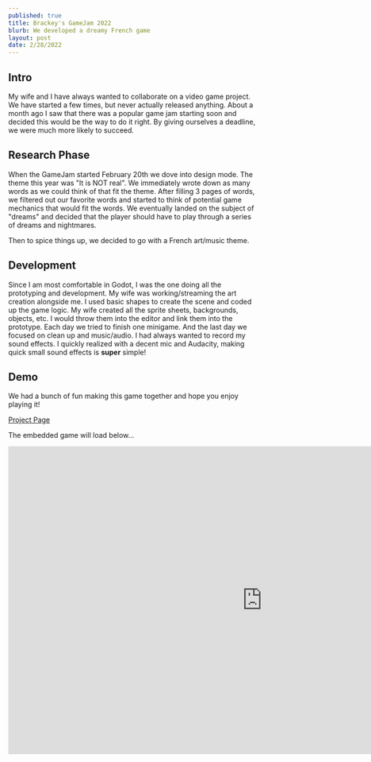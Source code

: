 ```yaml
---
published: true
title: Brackey's GameJam 2022
blurb: We developed a dreamy French game
layout: post
date: 2/28/2022
---
```


## Intro

My wife and I have always wanted to collaborate on a video game project. We have started a few times, but never actually released anything. About a month ago I saw that there was a popular game jam starting soon and decided this would be the way to do it right. By giving ourselves a deadline, we were much more likely to succeed.

## Research Phase

When the GameJam started February 20th we dove into design mode. The theme this year was "It is NOT real". We immediately wrote down as many words as we could think of that fit the theme. After filling 3 pages of words, we filtered out our favorite words and started to think of potential game mechanics that would fit the words. We eventually landed on the subject of "dreams" and decided that the player should have to play through a series of dreams and nightmares.

Then to spice things up, we decided to go with a French art/music theme.

## Development

Since I am most comfortable in Godot, I was the one doing all the prototyping and development. My wife was working/streaming the art creation alongside me. I used basic shapes to create the scene and coded up the game logic. My wife created all the sprite sheets, backgrounds, objects, etc. I would throw them into the editor and link them into the prototype. Each day we tried to finish one minigame. And the last day we focused on clean up and music/audio. I had always wanted to record my sound effects. I quickly realized with a decent mic and Audacity, making quick small sound effects is **super** simple!

## Demo

We had a bunch of fun making this game together and hope you enjoy playing it!

[Project Page](https://dijs.itch.io/this-is-not-a-dream)

The embedded game will load below...

<iframe frameborder="0" src="https://itch.io/embed-upload/5325535?color=333333" allowfullscreen="" width="1024" height="620"></iframe>
